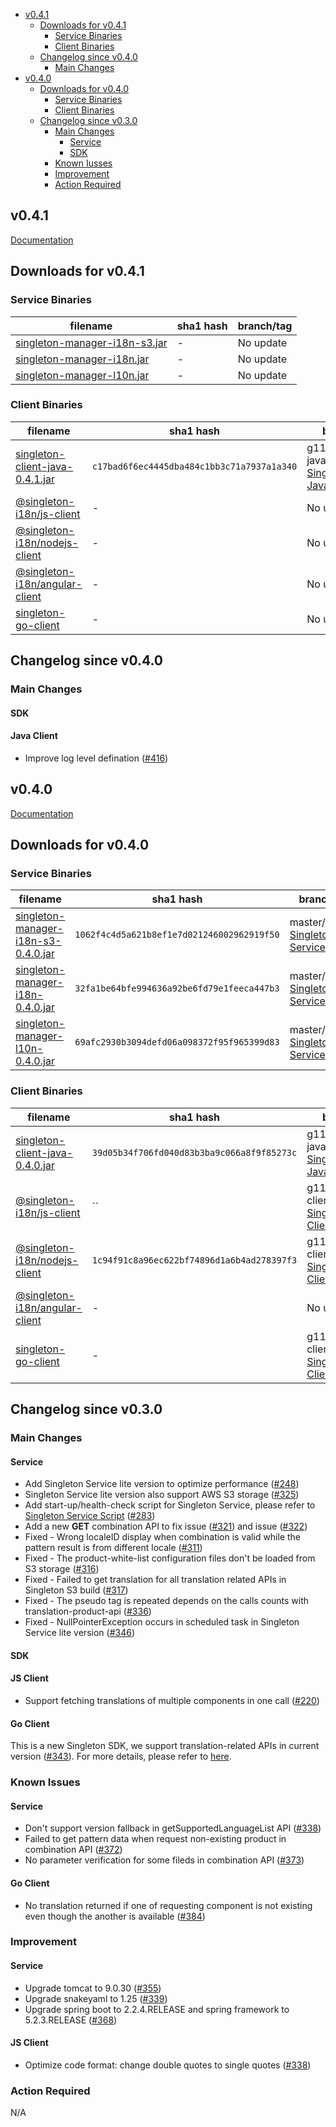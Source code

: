 - [v0.4.1](#v041)
  - [Downloads for v0.4.1](#downloads-for-v041)
    - [Service Binaries](#service-binaries)
    - [Client Binaries](#client-binaries)
  - [Changelog since v0.4.0](#changelog-since-v040)
      - [Main Changes](#main-changes)
- [v0.4.0](#v040)
  - [Downloads for v0.4.0](#downloads-for-v040)
    - [Service Binaries](#service-binaries-1)
    - [Client Binaries](#client-binaries-1)
  - [Changelog since v0.3.0](#changelog-since-v030)
    - [Main Changes](#main-changes-1)
      - [Service](#service)
      - [SDK](#sdk-1)
    - [Known Iusses](#known-issues)
    - [Improvement](#improvement)
    - [Action Required](#action-required)

v0.4.1
-------
[Documentation](https://vmware.github.io/singleton/)

## Downloads for v0.4.1

### Service Binaries

filename | sha1 hash | branch/tag
-------- | --- | ------
[singleton-manager-i18n-s3.jar](https://repo1.maven.org/maven2/com/vmware/singleton/singleton-manager-i18n-s3/0.4.0/) | - | No update
[singleton-manager-i18n.jar](https://repo1.maven.org/maven2/com/vmware/singleton/singleton-manager-i18n/0.4.0) | - | No update
[singleton-manager-l10n.jar](https://repo1.maven.org/maven2/com/vmware/singleton/singleton-manager-l10n/0.4.0) | - | No update

### Client Binaries
filename | sha1 hash | branch/tag
-------- | --- | ------
[singleton-client-java-0.4.1.jar](https://repo1.maven.org/maven2/com/vmware/singleton/singleton-client-java/0.4.1/singleton-client-java-0.4.1.jar) | `c17bad6f6ec4445dba484c1bb3c71a7937a1a340` | g11n-javaclient/[v0.4.1-Singleton-Javaclient](https://github.com/vmware/singleton/releases/tag/v0.4.1-Singleton-Java-Client)
[@singleton-i18n/js-client](https://www.npmjs.com/package/@singleton-i18n/js-core-sdk/v/0.4.0--) | - | No update
[@singleton-i18n/nodejs-client](https://www.npmjs.com/package/@singleton-i18n/js-core-sdk-server/v/0.4.0--) | - | No update
[@singleton-i18n/angular-client](https://www.npmjs.com/package/@singleton-i18n/angular-client/v/0.2.0) | - | No update
[singleton-go-client](https://github.com/vmware/singleton/tree/g11n-go-client) | - | No update

## Changelog since v0.4.0

### Main Changes
#### SDK
#### Java Client
- Improve log level defination ([#416](https://github.com/vmware/singleton/pull/416))

v0.4.0
-------
[Documentation](https://vmware.github.io/singleton/)

## Downloads for v0.4.0

### Service Binaries
filename | sha1 hash | branch/tag
-------- | --- | ------
[singleton-manager-i18n-s3-0.4.0.jar](https://repo1.maven.org/maven2/com/vmware/singleton/singleton-manager-i18n-s3/0.4.0/singleton-manager-i18n-s3-0.4.0.jar) | `1062f4c4d5a621b8ef1e7d021246002962919f50` | master/[v0.4.0-Singleton-Service](https://github.com/vmware/singleton/releases/tag/v0.4.0-Singleton-Service)
[singleton-manager-i18n-0.4.0.jar](https://repo1.maven.org/maven2/com/vmware/singleton/singleton-manager-i18n/0.4.0/singleton-manager-i18n-0.4.0.jar) | `32fa1be64bfe994636a92be6fd79e1feeca447b3` | master/[v0.4.0-Singleton-Service](https://github.com/vmware/singleton/releases/tag/v0.4.0-Singleton-Service)
[singleton-manager-l10n-0.4.0.jar](https://repo1.maven.org/maven2/com/vmware/singleton/singleton-manager-l10n/0.4.0/singleton-manager-l10n-0.4.0.jar) | `69afc2930b3094defd06a098372f95f965399d83` | master/[v0.4.0-Singleton-Service](https://github.com/vmware/singleton/releases/tag/v0.4.0-Singleton-Service)

### Client Binaries
filename | sha1 hash | branch/tag
-------- | --- | ------
[singleton-client-java-0.4.0.jar](https://repo1.maven.org/maven2/com/vmware/singleton/singleton-client-java/0.4.0/singleton-client-java-0.4.0.jar) | `39d05b34f706fd040d83b3ba9c066a8f9f85273c` | g11n-javaclient/[v0.4.0-Singleton-Javaclient](https://github.com/vmware/singleton/releases/tag/v0.4.0-Singleton-Java-Client)
[@singleton-i18n/js-client](https://www.npmjs.com/package/@singleton-i18n/js-core-sdk/v/0.4.0--) | `` | g11n-js-client/[v0.4.0-Singleton-JS-Client](https://github.com/vmware/singleton/releases/tag/v0.4.0-Singleton-JS-Client)
[@singleton-i18n/nodejs-client](https://www.npmjs.com/package/@singleton-i18n/js-core-sdk-server/v/0.4.0--) | `1c94f91c8a96ec622bf74896d1a6b4ad278397f3` | g11n-js-client/[v0.4.0-Singleton-JS-Client](https://github.com/vmware/singleton/releases/tag/v0.4.0-Singleton-JS-Client)
[@singleton-i18n/angular-client](https://www.npmjs.com/package/@singleton-i18n/angular-client/v/0.2.0) | - | No update
[singleton-go-client](https://github.com/vmware/singleton/tree/g11n-go-client) | - | g11n-go-client/[v0.4.0-Singleton-Go-Client](https://github.com/vmware/singleton/releases/tag/v0.4.0-Singleton-Go-Client)

## Changelog since v0.3.0

### Main Changes
#### Service
- Add Singleton Service lite version to optimize performance ([#248](https://github.com/vmware/singleton/issues/248))
- Singleton Service lite version also support AWS S3 storage ([#325](https://github.com/vmware/singleton/issues/325))
- Add start-up/health-check script for Singleton Service, please refer to [Singleton Service Script](https://vmware.github.io/singleton/docs/overview/singleton-service/singleton-service-script/) ([#283](https://github.com/vmware/singleton/issues/283))
- Add a new **GET** combination API to fix issue ([#321](https://github.com/vmware/singleton/issues/321)) and issue ([#322](https://github.com/vmware/singleton/issues/322))
- Fixed - Wrong localeID display when combination is valid while the pattern result is from different locale ([#311](https://github.com/vmware/singleton/issues/311))
- Fixed - The product-white-list configuration files don't be loaded from S3 storage ([#316](https://github.com/vmware/singleton/issues/316))
- Fixed - Failed to get translation for all translation related APIs in Singleton S3 build ([#317](https://github.com/vmware/singleton/issues/317))
- Fixed - The pseudo tag is repeated depends on the calls counts with translation-product-api ([#336](https://github.com/vmware/singleton/issues/336))
- Fixed - NullPointerException occurs in scheduled task in Singleton Service lite version ([#346](https://github.com/vmware/singleton/issues/346))

#### SDK
#### JS Client
- Support fetching translations of multiple components in one call ([#220](https://github.com/vmware/singleton/issues/220))

#### Go Client
This is a new Singleton SDK, we support translation-related APIs in current version ([#343](https://github.com/vmware/singleton/issues/343)). 
For more details, please refer to [here](https://github.com/vmware/singleton/blob/g11n-go-client/README.md).

### Known Issues
#### Service
- Don't support version fallback in getSupportedLanguageList API ([#338](https://github.com/vmware/singleton/issues/338))
- Failed to get pattern data when request non-existing product in combination API ([#372](https://github.com/vmware/singleton/issues/372))
- No parameter verification for some fileds in combination API ([#373](https://github.com/vmware/singleton/issues/373))

#### Go Client
- No translation returned if one of requesting component is not existing even though the another is available ([#384](https://github.com/vmware/singleton/issues/384))

### Improvement
#### Service
- Upgrade tomcat to 9.0.30 ([#355](https://github.com/vmware/singleton/issues/355))
- Upgrade snakeyaml to 1.25 ([#339](https://github.com/vmware/singleton/issues/339))
- Upgrade spring boot to 2.2.4.RELEASE and  spring framework to 5.2.3.RELEASE ([#368](https://github.com/vmware/singleton/issues/368))

#### JS Client
- Optimize code format: change double quotes to single quotes ([#338](https://github.com/vmware/singleton/issues/338))

### Action Required
N/A
